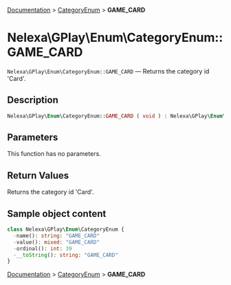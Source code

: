 [Documentation](../../README.md) > [CategoryEnum](README.md) > **GAME_CARD**

# Nelexa\GPlay\Enum\CategoryEnum::GAME_CARD
`Nelexa\GPlay\Enum\CategoryEnum::GAME_CARD` — Returns the category id 'Card'.

## Description
```php
Nelexa\GPlay\Enum\CategoryEnum::GAME_CARD ( void ) : Nelexa\GPlay\Enum\CategoryEnum
```

## Parameters
This function has no parameters.

## Return Values
Returns the category id 'Card'.

## Sample object content
```php
class Nelexa\GPlay\Enum\CategoryEnum {
  -name(): string: "GAME_CARD"
  -value(): mixed: "GAME_CARD"
  -ordinal(): int: 39
  -__toString(): string: "GAME_CARD"
}
```

[Documentation](../../README.md) > [CategoryEnum](README.md) > **GAME_CARD**
